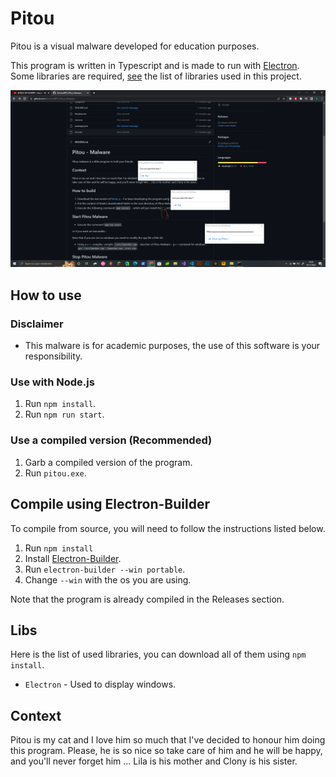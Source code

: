 # Pitou 
Pitou is a visual malware developed for education purposes.

This program is written in Typescript and is made to run with [Electron](https://www.electronjs.org/). Some libraries are required, [see](#libs) the list of libraries used in this project.

![alt text](./Demo.PNG)

## How to use
### Disclaimer
- This malware is for academic purposes, the use of this software is your responsibility.

### Use with Node.js
1) Run `npm install`.
2) Run `npm run start`.

### Use a compiled version (Recommended)
1) Garb a compiled version of the program.
2) Run `pitou.exe`.

## Compile using Electron-Builder
To compile from source, you will need to follow the instructions listed below.

1) Run `npm install`
2) Install [Electron-Builder](https://www.electron.build/).
3) Run `electron-builder --win portable`.
4) Change `--win` with the os you are using.

Note that the program is already compiled in the Releases section.

## Libs
Here is the list of used libraries, you can download all of them using `npm install`.
- `Electron` - Used to display windows.

## Context
Pitou is my cat and I love him so much that I've decided to honour him doing this program.
Please, he is so nice so take care of him and he will be happy, and you'll never forget him ...
Lila is his mother and Clony is his sister.
